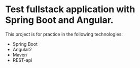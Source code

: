 # Test fullstack application with Spring Boot and Angular.
This project is for practice in the following technologies:
* Spring Boot
* Angular2
* Maven
* REST-api